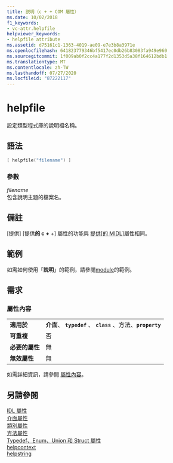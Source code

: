 ```yaml
---
title: 説明（c + + COM 屬性）
ms.date: 10/02/2018
f1_keywords:
- vc-attr.helpfile
helpviewer_keywords:
- helpfile attribute
ms.assetid: d75161c1-1363-4019-ae09-e7e3b8a3971e
ms.openlocfilehash: 641823779346bf5417ec0db26b83083fa949e960
ms.sourcegitcommit: 1f009ab0f2cc4a177f2d1353d5a38f164612bdb1
ms.translationtype: MT
ms.contentlocale: zh-TW
ms.lasthandoff: 07/27/2020
ms.locfileid: "87222117"
---
```

# <a name="helpfile"></a>helpfile

設定類型程式庫的說明檔名稱。

## <a name="syntax"></a>語法

```cpp
[ helpfile("filename") ]
```

### <a name="parameters"></a>參數

*filename*<br/>
包含說明主題的檔案名。

## <a name="remarks"></a>備註

[提供] [提供**的 c +** +] 屬性的功能與 [提供[的 MIDL]](/windows/win32/Midl/helpfile)屬性相同。

## <a name="example"></a>範例

如需如何使用「**説明**」的範例，請參閱[module](module-cpp.md)的範例。

## <a name="requirements"></a>需求

### <a name="attribute-context"></a>屬性內容

|||
|-|-|
|**適用於**|**介面**、 **`typedef`** 、 **`class`** 、方法、**`property`**|
|**可重複**|否|
|**必要的屬性**|無|
|**無效屬性**|無|

如需詳細資訊，請參閱 [屬性內容](cpp-attributes-com-net.md#contexts)。

## <a name="see-also"></a>另請參閱

[IDL 屬性](idl-attributes.md)<br/>
[介面屬性](interface-attributes.md)<br/>
[類別屬性](class-attributes.md)<br/>
[方法屬性](method-attributes.md)<br/>
[Typedef、Enum、Union 和 Struct 屬性](typedef-enum-union-and-struct-attributes.md)<br/>
[helpcontext](helpcontext.md)<br/>
[helpstring](helpstring.md)
